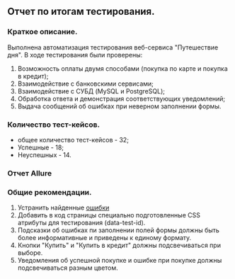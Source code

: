 ## Отчет по итогам тестирования.
### Краткое описание.
Выполнена автоматизация тестирования веб-сервиса "Путешествие дня".
В ходе тестирования были проверены:
1. Возможность оплаты двумя способами (покупка по карте и покупка в кредит);
2. Взаимодействие с банковскими сервисами;
3. Взаимодействие с СУБД (MySQL и PostgreSQL);
4. Обработка ответа и демонстрация соответствующих уведомлений;
5. Выдача сообщений об ошибках при неверном заполнении формы.
### Количество тест-кейсов.
- общее количество тест-кейсов - 32;
- Успешные - 18;
- Неуспешных - 14.
### Отчет Allure
### Общие рекомендации.
1. Устранить найденные [ошибки](https://github.com/JaneVolada/diplom/issues)
2. Добавить в код страницы специально подготовленные CSS атрибуты для тестирования (data-test-id).
3. Подсказки об ошибках пи заполнении полей формы должны быть более информативные и приведены к единому формату.
4. Кнопки "Купить" и "Купить в кредит" должны подсвечиваться при выборе.
5. Уведомления об успешной покупке и ошибке при покупке должны подсвечиваться разным цветом.